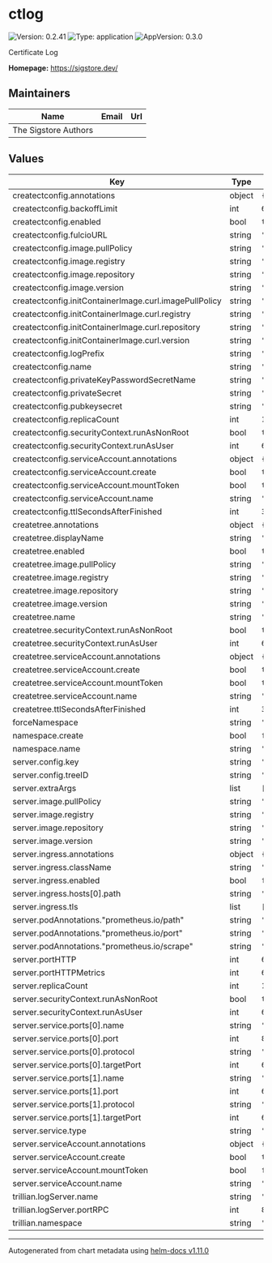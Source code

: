 # ctlog

![Version: 0.2.41](https://img.shields.io/badge/Version-0.2.41-informational?style=flat-square) ![Type: application](https://img.shields.io/badge/Type-application-informational?style=flat-square) ![AppVersion: 0.3.0](https://img.shields.io/badge/AppVersion-0.3.0-informational?style=flat-square)

Certificate Log

**Homepage:** <https://sigstore.dev/>

## Maintainers

| Name | Email | Url |
| ---- | ------ | --- |
| The Sigstore Authors |  |  |

## Values

| Key | Type | Default | Description |
|-----|------|---------|-------------|
| createctconfig.annotations | object | `{}` |  |
| createctconfig.backoffLimit | int | `6` |  |
| createctconfig.enabled | bool | `true` |  |
| createctconfig.fulcioURL | string | `"http://fulcio-server.fulcio-system.svc"` |  |
| createctconfig.image.pullPolicy | string | `"IfNotPresent"` |  |
| createctconfig.image.registry | string | `"ghcr.io"` |  |
| createctconfig.image.repository | string | `"sigstore/scaffolding/createctconfig"` |  |
| createctconfig.image.version | string | `"sha256:b3dae896ddb7b01b3257c668bc1e87f15aafe97f30a767f99426f557fa33e44c"` | v0.6.3 |
| createctconfig.initContainerImage.curl.imagePullPolicy | string | `"IfNotPresent"` |  |
| createctconfig.initContainerImage.curl.registry | string | `"docker.io"` |  |
| createctconfig.initContainerImage.curl.repository | string | `"curlimages/curl"` |  |
| createctconfig.initContainerImage.curl.version | string | `"sha256:dca6e1b1c8e7b8b8e7be4e79fc78a858d12fd56245cb31bfa281dbf7c73a6498"` | 7.82.0 |
| createctconfig.logPrefix | string | `"sigstorescaffolding"` |  |
| createctconfig.name | string | `"createctconfig"` |  |
| createctconfig.privateKeyPasswordSecretName | string | `""` |  |
| createctconfig.privateSecret | string | `""` |  |
| createctconfig.pubkeysecret | string | `"ctlog-public-key"` |  |
| createctconfig.replicaCount | int | `1` |  |
| createctconfig.securityContext.runAsNonRoot | bool | `true` |  |
| createctconfig.securityContext.runAsUser | int | `65533` |  |
| createctconfig.serviceAccount.annotations | object | `{}` |  |
| createctconfig.serviceAccount.create | bool | `true` |  |
| createctconfig.serviceAccount.mountToken | bool | `true` |  |
| createctconfig.serviceAccount.name | string | `""` |  |
| createctconfig.ttlSecondsAfterFinished | int | `3600` |  |
| createtree.annotations | object | `{}` |  |
| createtree.displayName | string | `"ctlog-tree"` |  |
| createtree.enabled | bool | `true` |  |
| createtree.image.pullPolicy | string | `"IfNotPresent"` |  |
| createtree.image.registry | string | `"ghcr.io"` |  |
| createtree.image.repository | string | `"sigstore/scaffolding/createtree"` |  |
| createtree.image.version | string | `"sha256:d5776d8a43632291e1c5a22a9266608db0daa0a11663445d701e327f2205974c"` |  |
| createtree.name | string | `"createtree"` |  |
| createtree.securityContext.runAsNonRoot | bool | `true` |  |
| createtree.securityContext.runAsUser | int | `65533` |  |
| createtree.serviceAccount.annotations | object | `{}` |  |
| createtree.serviceAccount.create | bool | `true` |  |
| createtree.serviceAccount.mountToken | bool | `true` |  |
| createtree.serviceAccount.name | string | `""` |  |
| createtree.ttlSecondsAfterFinished | int | `3600` |  |
| forceNamespace | string | `""` |  |
| namespace.create | bool | `false` |  |
| namespace.name | string | `"ctlog-system"` |  |
| server.config.key | string | `"treeID"` |  |
| server.config.treeID | string | `""` |  |
| server.extraArgs | list | `[]` |  |
| server.image.pullPolicy | string | `"IfNotPresent"` |  |
| server.image.registry | string | `"ghcr.io"` |  |
| server.image.repository | string | `"sigstore/scaffolding/ct_server"` |  |
| server.image.version | string | `"sha256:7c791d3b7c15e817807f07d4cdb00406529a114702ad448ee857e1d0fc5fb5a9"` |  |
| server.ingress.annotations | object | `{}` |  |
| server.ingress.className | string | `"nginx"` |  |
| server.ingress.enabled | bool | `false` |  |
| server.ingress.hosts[0].path | string | `"/"` |  |
| server.ingress.tls | list | `[]` |  |
| server.podAnnotations."prometheus.io/path" | string | `"/metrics"` |  |
| server.podAnnotations."prometheus.io/port" | string | `"6963"` |  |
| server.podAnnotations."prometheus.io/scrape" | string | `"true"` |  |
| server.portHTTP | int | `6962` |  |
| server.portHTTPMetrics | int | `6963` |  |
| server.replicaCount | int | `1` |  |
| server.securityContext.runAsNonRoot | bool | `true` |  |
| server.securityContext.runAsUser | int | `65533` |  |
| server.service.ports[0].name | string | `"6962-tcp"` |  |
| server.service.ports[0].port | int | `80` |  |
| server.service.ports[0].protocol | string | `"TCP"` |  |
| server.service.ports[0].targetPort | int | `6962` |  |
| server.service.ports[1].name | string | `"6963-tcp"` |  |
| server.service.ports[1].port | int | `6963` |  |
| server.service.ports[1].protocol | string | `"TCP"` |  |
| server.service.ports[1].targetPort | int | `6963` |  |
| server.service.type | string | `"ClusterIP"` |  |
| server.serviceAccount.annotations | object | `{}` |  |
| server.serviceAccount.create | bool | `true` |  |
| server.serviceAccount.mountToken | bool | `false` |  |
| server.serviceAccount.name | string | `""` |  |
| trillian.logServer.name | string | `"trillian-logserver"` |  |
| trillian.logServer.portRPC | int | `8091` |  |
| trillian.namespace | string | `"trillian-system"` |  |

----------------------------------------------
Autogenerated from chart metadata using [helm-docs v1.11.0](https://github.com/norwoodj/helm-docs/releases/v1.11.0)
